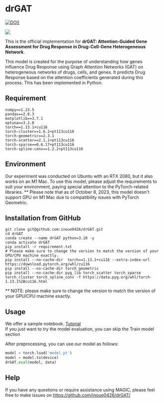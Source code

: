 # drGAT

[![DOI)](https://zenodo.org/badge/DOI/10.5281/zenodo.8145391.svg)](https://doi.org/10.5281/zenodo.8145391)

![](drGAT.png)

This is the official implementation for **drGAT: Attention-Guided Gene Assessment for Drug Response in Drug-Cell-Gene Heterogeneous Network**.  

This model is created for the purpose of understanding how genes influence Drug Response using Graph Attention Networks (GAT) on heterogeneous networks of drugs, cells, and genes. It predicts Drug Response based on the attention coefficients generated during this process. This has been implemented in Python.



## Requirement

```
numpy==1.23.5
pandas==2.0.3
matplotlib==3.7.1
optuna==3.2.0
torch==1.13.1+cu116
torch-cluster==1.6.1+pt113cu116
torch-geometric==2.3.1
torch-scatter==2.1.1+pt113cu116
torch-sparse==0.6.17+pt113cu116
torch-spline-conv==1.2.2+pt113cu116
```

## Environment

Our experiment was conducted on Ubuntu with an RTX 2080, but it also works on an M1 Mac. To use this model, please adjust the requirements to suit your environment, paying special attention to the PyTorch-related libraries. 
**  Please note that as of October 8, 2023, this model doesn't support GPU on M1 Mac due to compatibility issues with PyTorch Geometric. 

## Installation from GitHub

```shell
git clone git@github.com:inoue0426/drGAT.git
cd drGAT
conda create --name drGAT python=3.10 -y
conda activate drGAT
pip install -r requirement.txt
# Please make sure to change the version to match the version of your GPU/CPU machine exactly.
pip install --no-cache-dir  torch==1.13.1+cu116 --extra-index-url https://download.pytorch.org/whl/cu116
pip install --no-cache-dir torch_geometric
pip install --no-cache-dir pyg_lib torch_scatter torch_sparse torch_cluster torch_spline_conv -f https://data.pyg.org/whl/torch-1.13.1%2Bcu116.html
```
** NOTE: please make sure to change the version to match the version of your GPU/CPU machine exactly.

## Usage

We offer a sample notebook. [Tutorial](https://github.com/inoue0426/drGAT/blob/main/Tutorial.ipynb)  
If you just want to try the model evaluation, you can skip the Train model section

After preprocessing, you can use our model as follows:

```python
model = torch.load('model.pt')
model = model.to(device)
drGAT.eval(model, data)
```

## Help
If you have any questions or require assistance using MAGIC, please feel free to make issues on https://github.com/inoue0426/drGAT/
